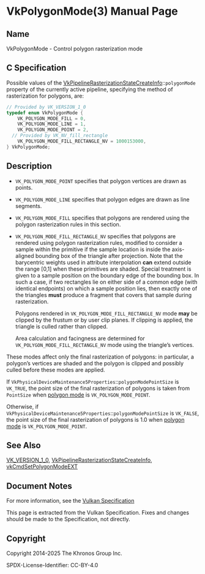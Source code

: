 # VkPolygonMode(3) Manual Page

## Name

VkPolygonMode - Control polygon rasterization mode



## [](#_c_specification)C Specification

Possible values of the [VkPipelineRasterizationStateCreateInfo](https://registry.khronos.org/vulkan/specs/latest/man/html/VkPipelineRasterizationStateCreateInfo.html)::`polygonMode` property of the currently active pipeline, specifying the method of rasterization for polygons, are:

```c++
// Provided by VK_VERSION_1_0
typedef enum VkPolygonMode {
    VK_POLYGON_MODE_FILL = 0,
    VK_POLYGON_MODE_LINE = 1,
    VK_POLYGON_MODE_POINT = 2,
  // Provided by VK_NV_fill_rectangle
    VK_POLYGON_MODE_FILL_RECTANGLE_NV = 1000153000,
} VkPolygonMode;
```

## [](#_description)Description

- `VK_POLYGON_MODE_POINT` specifies that polygon vertices are drawn as points.
- `VK_POLYGON_MODE_LINE` specifies that polygon edges are drawn as line segments.
- `VK_POLYGON_MODE_FILL` specifies that polygons are rendered using the polygon rasterization rules in this section.
- `VK_POLYGON_MODE_FILL_RECTANGLE_NV` specifies that polygons are rendered using polygon rasterization rules, modified to consider a sample within the primitive if the sample location is inside the axis-aligned bounding box of the triangle after projection. Note that the barycentric weights used in attribute interpolation **can** extend outside the range \[0,1] when these primitives are shaded. Special treatment is given to a sample position on the boundary edge of the bounding box. In such a case, if two rectangles lie on either side of a common edge (with identical endpoints) on which a sample position lies, then exactly one of the triangles **must** produce a fragment that covers that sample during rasterization.
  
  Polygons rendered in `VK_POLYGON_MODE_FILL_RECTANGLE_NV` mode **may** be clipped by the frustum or by user clip planes. If clipping is applied, the triangle is culled rather than clipped.
  
  Area calculation and facingness are determined for `VK_POLYGON_MODE_FILL_RECTANGLE_NV` mode using the triangle’s vertices.

These modes affect only the final rasterization of polygons: in particular, a polygon’s vertices are shaded and the polygon is clipped and possibly culled before these modes are applied.

If `VkPhysicalDeviceMaintenance5Properties`::`polygonModePointSize` is `VK_TRUE`, the point size of the final rasterization of polygons is taken from `PointSize` when [polygon mode](https://registry.khronos.org/vulkan/specs/latest/html/vkspec.html#primsrast-polygonmode) is `VK_POLYGON_MODE_POINT`.

Otherwise, if `VkPhysicalDeviceMaintenance5Properties`::`polygonModePointSize` is `VK_FALSE`, the point size of the final rasterization of polygons is 1.0 when [polygon mode](https://registry.khronos.org/vulkan/specs/latest/html/vkspec.html#primsrast-polygonmode) is `VK_POLYGON_MODE_POINT`.

## [](#_see_also)See Also

[VK\_VERSION\_1\_0](https://registry.khronos.org/vulkan/specs/latest/man/html/VK_VERSION_1_0.html), [VkPipelineRasterizationStateCreateInfo](https://registry.khronos.org/vulkan/specs/latest/man/html/VkPipelineRasterizationStateCreateInfo.html), [vkCmdSetPolygonModeEXT](https://registry.khronos.org/vulkan/specs/latest/man/html/vkCmdSetPolygonModeEXT.html)

## [](#_document_notes)Document Notes

For more information, see the [Vulkan Specification](https://registry.khronos.org/vulkan/specs/latest/html/vkspec.html#VkPolygonMode)

This page is extracted from the Vulkan Specification. Fixes and changes should be made to the Specification, not directly.

## [](#_copyright)Copyright

Copyright 2014-2025 The Khronos Group Inc.

SPDX-License-Identifier: CC-BY-4.0